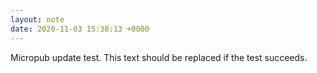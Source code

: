 ```yaml
---
layout: note
date: 2020-11-03 15:38:13 +0000
---
```


Micropub update test. This text should be replaced if the test succeeds.
